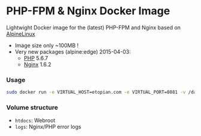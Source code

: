 # PHP-FPM & Nginx Docker Image

Lightwight Docker image for the (latest) PHP-FPM and Nginx based on [AlpineLinux](http://alpinelinux.org)

* Image size only ~100MB !
* Very new packages (alpine:edge) 2015-04-03:
  * [PHP](http://pkgs.alpinelinux.org/package/main/x86/php) 5.6.7
  * [Nginx](http://pkgs.alpinelinux.org/package/main/x86/nginx) 1.6.2
  
  
### Usage
```bash
sudo docker run -e VIRTUAL_HOST=etopian.com -e VIRTUAL_PORT=8081 -v /data/sites/etopian.com:/DATA -p 8081:80 etopian/docker-alpine-nginx-wordpress

```

### Volume structure

* `htdocs`: Webroot
* `logs`: Nginx/PHP error logs
